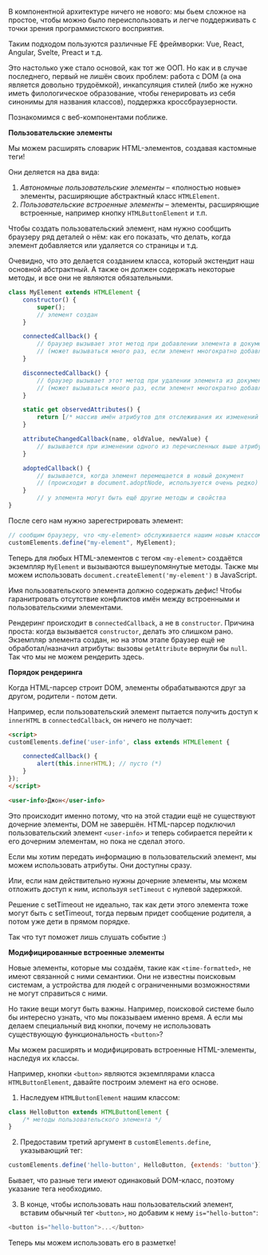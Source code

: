 В компонентной архитектуре ничего не нового: мы бьем сложное на простое, чтобы можно было переиспользовать и легче поддерживать с точки зрения программистского восприятия.

Таким подходом пользуются различные FE фреймворки: Vue, React, Angular, Svelte, Preact и т.д.

Это настолько уже стало основой, как тот же ООП. Но как и в случае последнего, первый не лишён своих проблем: работа с DOM (а она является довольно трудоёмкой), инкапсуляция стилей (либо же нужно иметь филологическое образование, чтобы генерировать из себя синонимы для названия классов), поддержка кроссбраузерности.

Познакомимся с веб-компонентами поближе.

**Пользовательские элементы**

Мы можем расширять словарик HTML-элементов, создавая кастомные теги! 

Они деляется на два вида:
1.  *Автономные пользовательские элементы* – «полностью новые» элементы, расширяющие абстрактный класс `HTMLElement`.
2.  *Пользовательские встроенные элементы* – элементы, расширяющие встроенные, например кнопку `HTMLButtonElement` и т.п.

Чтобы создать пользовательский элемент, нам нужно сообщить браузеру ряд деталей о нём: как его показать, что делать, когда элемент добавляется или удаляется со страницы и т.д.

Очевидно, что это делается созданием класса, который экстендит наш основной абстрактный. А также он должен содержать некоторые методы, и все они не являются обязательными.

```js
class MyElement extends HTMLElement { 
	constructor() {
		super(); 
		// элемент создан 
	} 

	connectedCallback() { 
		// браузер вызывает этот метод при добавлении элемента в документ
		// (может вызываться много раз, если элемент многократно добавляется/удаляется) 
	} 

	disconnectedCallback() { 
		// браузер вызывает этот метод при удалении элемента из документа 
		// (может вызываться много раз, если элемент многократно добавляется/удаляется)
	} 

	static get observedAttributes() { 
		return [/* массив имён атрибутов для отслеживания их изменений */]; 
	} 

	attributeChangedCallback(name, oldValue, newValue) { 
		// вызывается при изменении одного из перечисленных выше атрибутов
	} 

	adoptedCallback() { 
		// вызывается, когда элемент перемещается в новый документ 
		// (происходит в document.adoptNode, используется очень редко)
	} 
		// у элемента могут быть ещё другие методы и свойства
}
```

После сего нам нужно зарегестрировать элемент:

```js
// сообщим браузеру, что <my-element> обслуживается нашим новым классом 
customElements.define("my-element", MyElement);
```

Теперь для любых HTML-элементов с тегом `<my-element>` создаётся экземпляр `MyElement` и вызываются вышеупомянутые методы. Также мы можем использовать `document.createElement('my-element')` в JavaScript.

Имя пользовательского элемента должно содержать дефис! Чтобы гаранитровать отсутствие конфликтов имён между встроенными и пользовательскими элементами.

Рендеринг происходит в `connectedCallback`, а не в `constructor`. Причина проста: когда вызывается `constructor`, делать это слишком рано. Экземпляр элемента создан, но на этом этапе браузер ещё не обработал/назначил атрибуты: вызовы `getAttribute` вернули бы `null`. Так что мы не можем рендерить здесь.

**Порядок рендеринга**

Когда HTML-парсер строит DOM, элементы обрабатываются друг за другом, родители - потом дети. 

Например, если пользовательский элемент пытается получить доступ к `innerHTML` в `connectedCallback`, он ничего не получает:

```html
<script> 
customElements.define('user-info', class extends HTMLElement { 

	connectedCallback() { 
		alert(this.innerHTML); // пусто (*) 
	} 
}); 
</script>

<user-info>Джон</user-info>
```

Это происходит именно потому, что на этой стадии ещё не существуют дочерние элементы, DOM не завершён. HTML-парсер подключил пользовательский элемент `<user-info>` и теперь собирается перейти к его дочерним элементам, но пока не сделал этого.

Если мы хотим передать информацию в пользовательский элемент, мы можем использовать атрибуты. Они доступны сразу.

Или, если нам действительно нужны дочерние элементы, мы можем отложить доступ к ним, используя `setTimeout` с нулевой задержкой.

Решение с setTimeout не идеально, так как дети этого элемента тоже могут быть с setTimeout, тогда первым придет сообщение родителя, а потом уже дети в прямом порядке.

Так что тут поможет лишь слушать событие :)

**Модифицированные встроенные элементы**

Новые элементы, которые мы создаём, такие как `<time-formatted>`, не имеют связанной с ними семантики. Они не известны поисковым системам, а устройства для людей с ограниченными возможностями не могут справиться с ними.

Но такие вещи могут быть важны. Например, поисковой системе было бы интересно узнать, что мы показываем именно время. А если мы делаем специальный вид кнопки, почему не использовать существующую функциональность `<button>`?

Мы можем расширять и модифицировать встроенные HTML-элементы, наследуя их классы.

Например, кнопки `<button>` являются экземплярами класса `HTMLButtonElement`, давайте построим элемент на его основе.

1. Наследуем `HTMLButtonElement` нашим классом:

```js
class HelloButton extends HTMLButtonElement {
	/* методы пользовательского элемента */
}
```

2. Предоставим третий аргумент в `customElements.define`, указывающий тег:

```js
customElements.define('hello-button', HelloButton, {extends: 'button'});
```

Бывает, что разные теги имеют одинаковый DOM-класс, поэтому указание тега необходимо.

3. В конце, чтобы использовать наш пользовательский элемент, вставим обычный тег `<button>`, но добавим к нему `is="hello-button"`:

```js
<button is="hello-button">...</button>
```

Теперь мы можем использовать его в разметке!